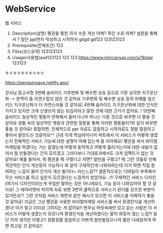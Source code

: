 # WebService

웹 서비스

1. Description(설명)
    펭귄을 통한 의식 수준 개선 
    어케? 죽인 수로
    어케? 설문을 통해서 
    ? 일단 ppt먼저 작성하고 시작하자
    gdgd
    gd123
123123123
3. Prerequisite(전제조건)
123
4. Files(코드요약)
123123123
5. Usage(사용법)asd123123
123
123
https://www.miricanvas.com/v/1klgqr
123123

ㅎㅇㅎㅇㅎㅇㅎㅇㅎㅇ

https://penguinsave.netlify.app/

강사님
참고사항
3번째 슬라이드
기후변화 및 해수면 상승 등으로 가장 심각한 지구온난화 -> 문맥이 좀 자연스럽지 않은 것 같아요
기후변화 및 해수면 상승 등의 피해를 일으키는 지구온난화가 더 자연스러울 것 같아요|
4번째 슬라이드
지구온난화에 대한 인식은 가지고 있지만 크게 신경쓰지 않는 모습이라고 말한 것에 대한 근거가 없어요..!
12번째 슬라이드
일상적인 행동이 반복해서 들어가니까 하나는 다른 것으로 바꾸면 더 좋을 것 같아요
생활 속의 일상적인 행동과 관련된 질문을 통해 이러한 행동들이?와 같이 바꾸면 좋을 것 같아요!
종합하면, 전체적으로 ppt 자료도 깔끔하고 시작자료도 정말 깔끔하고 좋아서 잘만드신 것같아요^^
근데 이게 핵심아이디어 파트에서 이 서비스가 어떻게 생겼는지 전체적인 서비스 기능에 대한 설명이 아예 없는게 좀 의아해요! 펭귄을 써서 바이럴 마케팅을 하겠다는 거는 알겠는데 어떻게 동작하고 어떻게 흘러가는지에 대한 내용이 없어서 뭘 만들겠다는 건지 모르겠고 그러다보니 기대효과에서도 크게 임팩트가 없는 것 같아요! 예를 들어서, 뭐 펭귄을 뭐 구했다고 치면? 얼만큼 구했고? 뭐 그런 것들로 인해 객관적인 인식 개선등이 가능하다 와 같이 구체적인게 나와야하는데 이거 하면 직접 참여하는 느낌이 들어 인식이 개선 될거다~ 라는느낌??
결론적으로는 디테일이 부족해서 무슨 서비스를 하고 싶은지 모르겠다는 느낌까지 받았어요...!!!
구체적인 서비스 디자인(여기서 디자인이라는게 꾸밈만 말하는 것은 아니에요!), 기능 등이 나와있어야 할 것 같아요!
그 에어비엔비 피치덱 자료 보면 3번의 클릭으로 서비스가 된다를 강조한 부분이 있거든요?! 그런 것처럼 서비스 화면과 같은 예시가 있으면 이 서비스를 이해하기 좋을 것 같아요!
지금은 그냥 펭귄을 사용한 바이럴마케팅 서비스를 써서 환경인식을 개선하겠다! 이거 말고 더이상 그려지는 게 없어요!!
현우님 머릿속에만 있고 듣는 사람은 이 서비스가 어떻게 생겼는지 모르니까 환경인식을 개선하겠다는 말이 와닿지 않는 느낌?!
일단 저의 생각은 이렇고!! 정말정말 깔끔하고 이쁘게 잘만들었으니까 좀만 디테일하게 하면 최고일 것 같아요!!
